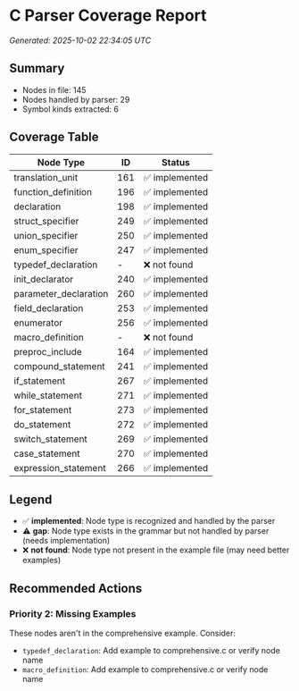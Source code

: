 # C Parser Coverage Report

*Generated: 2025-10-02 22:34:05 UTC*

## Summary
- Nodes in file: 145
- Nodes handled by parser: 29
- Symbol kinds extracted: 6

## Coverage Table

| Node Type | ID | Status |
|-----------|-----|--------|
| translation_unit | 161 | ✅ implemented |
| function_definition | 196 | ✅ implemented |
| declaration | 198 | ✅ implemented |
| struct_specifier | 249 | ✅ implemented |
| union_specifier | 250 | ✅ implemented |
| enum_specifier | 247 | ✅ implemented |
| typedef_declaration | - | ❌ not found |
| init_declarator | 240 | ✅ implemented |
| parameter_declaration | 260 | ✅ implemented |
| field_declaration | 253 | ✅ implemented |
| enumerator | 256 | ✅ implemented |
| macro_definition | - | ❌ not found |
| preproc_include | 164 | ✅ implemented |
| compound_statement | 241 | ✅ implemented |
| if_statement | 267 | ✅ implemented |
| while_statement | 271 | ✅ implemented |
| for_statement | 273 | ✅ implemented |
| do_statement | 272 | ✅ implemented |
| switch_statement | 269 | ✅ implemented |
| case_statement | 270 | ✅ implemented |
| expression_statement | 266 | ✅ implemented |

## Legend

- ✅ **implemented**: Node type is recognized and handled by the parser
- ⚠️ **gap**: Node type exists in the grammar but not handled by parser (needs implementation)
- ❌ **not found**: Node type not present in the example file (may need better examples)

## Recommended Actions

### Priority 2: Missing Examples
These nodes aren't in the comprehensive example. Consider:

- `typedef_declaration`: Add example to comprehensive.c or verify node name
- `macro_definition`: Add example to comprehensive.c or verify node name

